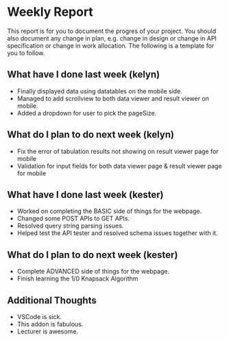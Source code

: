 # Weekly Report

This report is for you to document the progres of your project. You should also document any change in plan, e.g. change in design or change in API specification or change in work allocation. The following is a template for you to follow.

## What have I done last week (kelyn)

- Finally displayed data using datatables on the mobile side.
- Managed to add scrollview to both data viewer and result viewer on mobile.
- Added a dropdown for user to pick the pageSize.

## What do I plan to do next week (kelyn)

- Fix the error of tabulation results not showing on result viewer page for mobile
- Validation for input fields for both data viewer page & result viewer page for mobile

## What have I done last week (kester)

- Worked on completing the BASIC side of things for the webpage.
- Changed some POST APIs to GET APIs.
- Resolved query string parsing issues.
- Helped test the API tester and resolved schema issues together with it.

## What do I plan to do next week (kester)

- Complete ADVANCED side of things for the webpage.
- Finish learning the 1/0 Knapsack Algorithm

## Additional Thoughts

-   VSCode is sick.
-   This addon is fabulous.
-   Lecturer is awesome.
